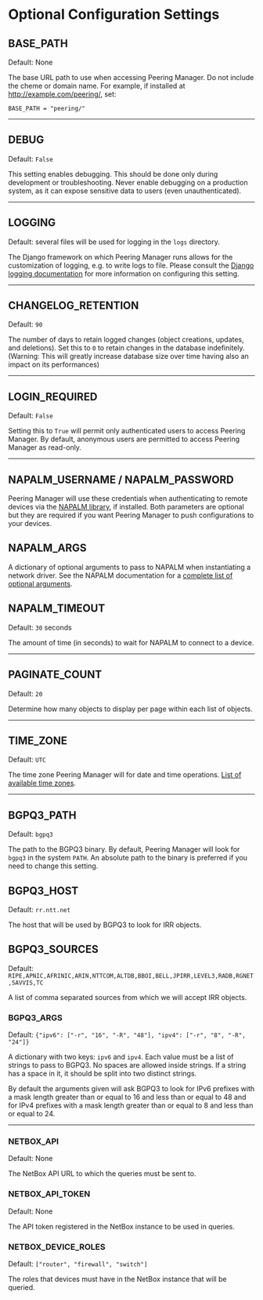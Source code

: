# Optional Configuration Settings

## BASE_PATH

Default: None

The base URL path to use when accessing Peering Manager. Do not include the
cheme or domain name. For example, if installed at http://example.com/peering/,
set:

```no-highlight
BASE_PATH = "peering/"
```

---

## DEBUG

Default: `False`

This setting enables debugging. This should be done only during development or
troubleshooting. Never enable debugging on a production system, as it can
expose sensitive data to users (even unauthenticated).

---

## LOGGING

Default: several files will be used for logging in the `logs` directory.

The Django framework on which Peering Manager runs allows for the customization
of logging, e.g. to write logs to file. Please consult the
[Django logging documentation](https://docs.djangoproject.com/en/2.2/topics/logging/)
for more information on configuring this setting.

---

## CHANGELOG_RETENTION

Default: `90`

The number of days to retain logged changes (object creations, updates, and
deletions). Set this to `0` to retain changes in the database indefinitely.
(Warning: This will greatly increase database size over time having also an
impact on its performances)

---

## LOGIN_REQUIRED

Default: `False`

Setting this to `True` will permit only authenticated users to access Peering
Manager. By default, anonymous users are permitted to access Peering Manager as
read-only.

---

## NAPALM_USERNAME / NAPALM_PASSWORD

Peering Manager will use these credentials when authenticating to remote
devices via the [NAPALM library](https://napalm-automation.net/), if installed.
Both parameters are optional but they are required if you want Peering Manager
to push configurations to your devices.

## NAPALM_ARGS

A dictionary of optional arguments to pass to NAPALM when instantiating a
network driver. See the NAPALM documentation for a
[complete list of optional arguments](http://napalm.readthedocs.io/en/latest/support/#optional-arguments).

## NAPALM_TIMEOUT

Default: `30` seconds

The amount of time (in seconds) to wait for NAPALM to connect to a device.

---

## PAGINATE_COUNT

Default: `20`

Determine how many objects to display per page within each list of objects.

---

## TIME_ZONE

Default: `UTC`

The time zone Peering Manager will for date and time operations.
[List of available time zones](https://en.wikipedia.org/wiki/List_of_tz_database_time_zones).

---

## BGPQ3_PATH

Default: `bgpq3`

The path to the BGPQ3 binary. By default, Peering Manager will look for `bgpq3`
in the system `PATH`. An absolute path to the binary is preferred if you need
to change this setting.

## BGPQ3_HOST

Default: `rr.ntt.net`

The host that will be used by BGPQ3 to look for IRR objects.

## BGPQ3_SOURCES

Default: `RIPE,APNIC,AFRINIC,ARIN,NTTCOM,ALTDB,BBOI,BELL,JPIRR,LEVEL3,RADB,RGNET,SAVVIS,TC`

A list of comma separated sources from which we will accept IRR objects.

### BGPQ3_ARGS

Default: `{"ipv6": ["-r", "16", "-R", "48"], "ipv4": ["-r", "8", "-R", "24"]}`

A dictionary with two keys: `ipv6` and `ipv4`. Each value must be a list of
strings to pass to BGPQ3. No spaces are allowed inside strings. If a string has
a space in it, it should be split into two distinct strings.

By default the arguments given will ask BGPQ3 to look for IPv6 prefixes with a
mask length greater than or equal to 16 and less than or equal to 48 and for
IPv4 prefixes with a mask length greater than or equal to 8 and less than or
equal to 24.

---

### NETBOX_API

Default: None

The NetBox API URL to which the queries must be sent to.

### NETBOX_API_TOKEN

Default: None

The API token registered in the NetBox instance to be used in queries.

### NETBOX_DEVICE_ROLES

Default: `["router", "firewall", "switch"]`

The roles that devices must have in the NetBox instance that will be queried.
